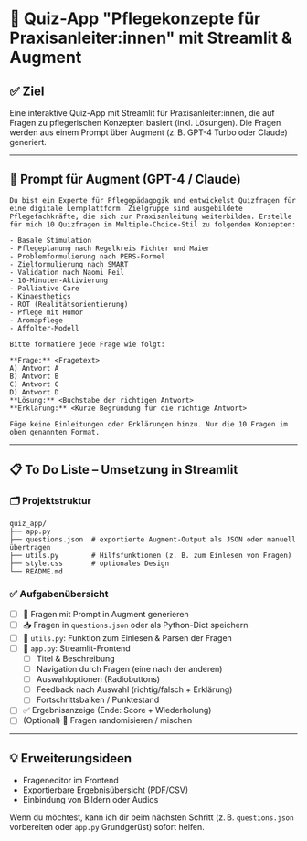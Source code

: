 # 🧠 Quiz-App "Pflegekonzepte für Praxisanleiter:innen" mit Streamlit & Augment

## ✅ Ziel
Eine interaktive Quiz-App mit Streamlit für Praxisanleiter:innen, die auf Fragen zu pflegerischen Konzepten basiert (inkl. Lösungen). Die Fragen werden aus einem Prompt über Augment (z. B. GPT-4 Turbo oder Claude) generiert.

---

## 🚀 Prompt für Augment (GPT-4 / Claude)

```
Du bist ein Experte für Pflegepädagogik und entwickelst Quizfragen für eine digitale Lernplattform. Zielgruppe sind ausgebildete Pflegefachkräfte, die sich zur Praxisanleitung weiterbilden. Erstelle für mich 10 Quizfragen im Multiple-Choice-Stil zu folgenden Konzepten:

- Basale Stimulation
- Pflegeplanung nach Regelkreis Fichter und Maier
- Problemformulierung nach PERS-Formel
- Zielformulierung nach SMART
- Validation nach Naomi Feil
- 10-Minuten-Aktivierung
- Palliative Care
- Kinaesthetics
- ROT (Realitätsorientierung)
- Pflege mit Humor
- Aromapflege
- Affolter-Modell

Bitte formatiere jede Frage wie folgt:

**Frage:** <Fragetext>
A) Antwort A  
B) Antwort B  
C) Antwort C  
D) Antwort D  
**Lösung:** <Buchstabe der richtigen Antwort>
**Erklärung:** <Kurze Begründung für die richtige Antwort>

Füge keine Einleitungen oder Erklärungen hinzu. Nur die 10 Fragen im oben genannten Format.
```

---

## 📋 To Do Liste – Umsetzung in Streamlit

### 🗂️ Projektstruktur
```
quiz_app/
├── app.py
├── questions.json  # exportierte Augment-Output als JSON oder manuell übertragen
├── utils.py        # Hilfsfunktionen (z. B. zum Einlesen von Fragen)
├── style.css       # optionales Design
└── README.md
```

### ✅ Aufgabenübersicht

- [ ] 🔁 Fragen mit Prompt in Augment generieren
- [ ] 📥 Fragen in `questions.json` oder als Python-Dict speichern
- [ ] 🧠 `utils.py`: Funktion zum Einlesen & Parsen der Fragen
- [ ] 🎨 `app.py`: Streamlit-Frontend
  - [ ] Titel & Beschreibung
  - [ ] Navigation durch Fragen (eine nach der anderen)
  - [ ] Auswahloptionen (Radiobuttons)
  - [ ] Feedback nach Auswahl (richtig/falsch + Erklärung)
  - [ ] Fortschrittsbalken / Punktestand
- [ ] ✅ Ergebnisanzeige (Ende: Score + Wiederholung)
- [ ] (Optional) 🧪 Fragen randomisieren / mischen

---

## 💡 Erweiterungsideen
- Frageneditor im Frontend
- Exportierbare Ergebnisübersicht (PDF/CSV)
- Einbindung von Bildern oder Audios

Wenn du möchtest, kann ich dir beim nächsten Schritt (z. B. `questions.json` vorbereiten oder `app.py` Grundgerüst) sofort helfen.
